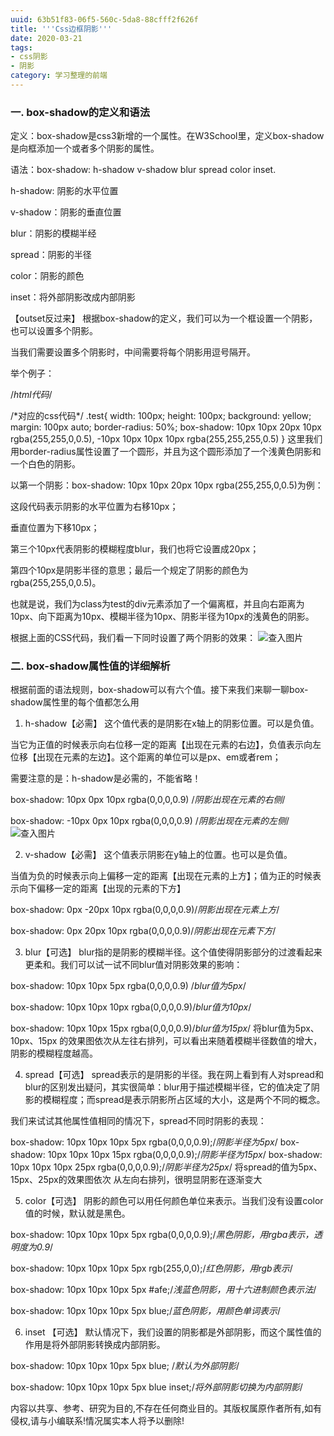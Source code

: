 ```yaml
---
uuid: 63b51f83-06f5-560c-5da8-88cfff2f626f
title: '''Css边框阴影'''
date: 2020-03-21
tags: 
- css阴影
- 阴影
category: 学习整理的前端
---
```

### 一. box-shadow的定义和语法
定义：box-shadow是css3新增的一个属性。在W3School里，定义box-shadow是向框添加一个或者多个阴影的属性。

语法：box-shadow: h-shadow v-shadow blur spread color inset. 

h-shadow: 阴影的水平位置

v-shadow：阴影的垂直位置

blur：阴影的模糊半经

spread：阴影的半径

color：阴影的颜色

inset：将外部阴影改成内部阴影

【outset反过来】 根据box-shadow的定义，我们可以为一个框设置一个阴影，也可以设置多个阴影。

当我们需要设置多个阴影时，中间需要将每个阴影用逗号隔开。

举个例子：

/*html代码*/ 
<div class="test"></div>
/*对应的css代码*/ 
.test{ 
  width: 100px; 
  height: 100px; 
  background: yellow; 
  margin: 100px auto; 
  border-radius: 50%; 
  box-shadow: 10px 10px 20px 10px rgba(255,255,0,0.5), -10px 10px 10px 10px rgba(255,255,255,0.5) 
} 
这里我们用border-radius属性设置了一个圆形，并且为这个圆形添加了一个浅黄色阴影和一个白色的阴影。

以第一个阴影：box-shadow: 10px 10px 20px 10px rgba(255,255,0,0.5)为例：

这段代码表示阴影的水平位置为右移10px；

垂直位置为下移10px；

第三个10px代表阴影的模糊程度blur，我们也将它设置成20px；

第四个10px是阴影半径的意思；最后一个规定了阴影的颜色为rgba(255,255,0,0.5)。

也就是说，我们为class为test的div元素添加了一个偏离框，并且向右距离为10px、向下距离为10px、模糊半径为10px、阴影半径为10px的浅黄色的阴影。

根据上面的CSS代码，我们看一下同时设置了两个阴影的效果：
![查入图片](/1.jpg)

### 二. box-shadow属性值的详细解析
根据前面的语法规则，box-shadow可以有六个值。接下来我们来聊一聊box-shadow属性里的每个值都怎么用

1. h-shadow【必需】
这个值代表的是阴影在x轴上的阴影位置。可以是负值。

当它为正值的时候表示向右位移一定的距离【出现在元素的右边】，负值表示向左位移【出现在元素的左边】。这个距离的单位可以是px、em或者rem；

需要注意的是：h-shadow是必需的，不能省略！

box-shadow: 10px 0px 10px rgba(0,0,0,0.9) /*阴影出现在元素的右侧*/

box-shadow: -10px 0px 10px rgba(0,0,0,0.9) /*阴影出现在元素的左侧*/
![查入图片](/5.jpg)

2. v-shadow【必需】
这个值表示阴影在y轴上的位置。也可以是负值。

当值为负的时候表示向上偏移一定的距离【出现在元素的上方】；值为正的时候表示向下偏移一定的距离【出现的元素的下方】

box-shadow: 0px -20px 10px rgba(0,0,0,0.9)/*阴影出现在元素上方*/ 

box-shadow: 0px 20px 10px rgba(0,0,0,0.9)/*阴影出现在元素下方*/

3. blur【可选】
blur指的是阴影的模糊半径。这个值使得阴影部分的过渡看起来更柔和。我们可以试一试不同blur值对阴影效果的影响：

box-shadow: 10px 10px 5px rgba(0,0,0,0.9) /*blur值为5px*/ 

box-shadow: 10px 10px 10px rgba(0,0,0,0.9)/*blur值为10px*/

box-shadow: 10px 10px 15px rgba(0,0,0,0.9)/*blur值为15px*/ 
将blur值为5px、10px、15px 的效果图依次从左往右排列，可以看出来随着模糊半径数值的增大，阴影的模糊程度越高。

4. spread【可选】
spread表示的是阴影的半径。我在网上看到有人对spread和blur的区别发出疑问，其实很简单：blur用于描述模糊半径，它的值决定了阴影的模糊程度；而spread是表示阴影所占区域的大小，这是两个不同的概念。

我们来试试其他属性值相同的情况下，spread不同时阴影的表现：

box-shadow: 10px 10px 10px 5px rgba(0,0,0,0.9);/*阴影半径为5px*/ 
box-shadow: 10px 10px 10px 15px rgba(0,0,0,0.9);/*阴影半径为15px*/ 
box-shadow: 10px 10px 10px 25px rgba(0,0,0,0.9);/*阴影半径为25px*/ 
将spread的值为5px、15px、25px的效果图依次 从左向右排列，很明显阴影在逐渐变大

5. color【可选】
阴影的颜色可以用任何颜色单位来表示。当我们没有设置color值的时候，默认就是黑色。

box-shadow: 10px 10px 10px 5px rgba(0,0,0,0.9);/*黑色阴影，用rgba表示，透明度为0.9*/ 

box-shadow: 10px 10px 10px 5px rgb(255,0,0);/*红色阴影，用rgb表示*/ 

box-shadow: 10px 10px 10px 5px #afe;/*浅蓝色阴影，用十六进制颜色表示法*/ 

box-shadow: 10px 10px 10px 5px blue;/*蓝色阴影，用颜色单词表示*/

6. inset 【可选】
默认情况下，我们设置的阴影都是外部阴影，而这个属性值的作用是将外部阴影转换成内部阴影。

box-shadow: 10px 10px 10px 5px blue; /*默认为外部阴影*/ 

box-shadow: 10px 10px 10px 5px blue inset;/*将外部阴影切换为内部阴影*/

内容以共享、参考、研究为目的,不存在任何商业目的。其版权属原作者所有,如有侵权,请与小编联系!情况属实本人将予以删除!